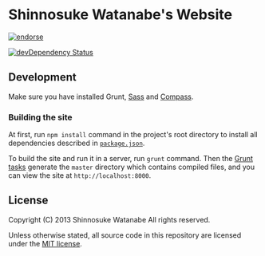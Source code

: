 # Shinnosuke Watanabe's Website

[![endorse](https://api.coderwall.com/shinnn/endorsecount.png)](https://coderwall.com/shinnn)

[![devDependency Status](https://david-dm.org/shinnn/shinnn.github.io/dev-status.png)](https://david-dm.org/shinnn/shinnn.github.io#info=devDependencies)

## Development

Make sure you have installed Grunt, [Sass](http://sass-lang.com/) and [Compass](http://compass-style.org/).

### Building the site

At first, run `npm install` command in the project's root directory to install all dependencies described in [`package.json`](./package.json).

To build the site and run it in a server, run `grunt` command. Then the [Grunt tasks](./Gruntfile.coffee) generate the `master` directory which contains compiled files, and you can view the site at `http://localhost:8000`.

## License

Copyright (C) 2013 Shinnosuke Watanabe All rights reserved.

Unless otherwise stated, all source code in this repository are licensed under the [MIT license](http://opensource.org/licenses/mit-license.php).
